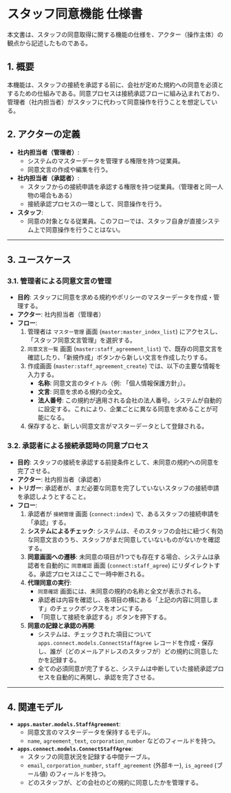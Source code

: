 # スタッフ同意機能 仕様書

本文書は、スタッフの同意取得に関する機能の仕様を、アクター（操作主体）の観点から記述したものである。

## 1. 概要

本機能は、スタッフの接続を承認する前に、会社が定めた規約への同意を必須とするための仕組みである。同意プロセスは接続承認フローに組み込まれており、管理者（社内担当者）がスタッフに代わって同意操作を行うことを想定している。

## 2. アクターの定義

-   **社内担当者（管理者）**:
    -   システムのマスターデータを管理する権限を持つ従業員。
    -   同意文言の作成や編集を行う。
-   **社内担当者（承認者）**:
    -   スタッフからの接続申請を承認する権限を持つ従業員。（管理者と同一人物の場合もある）
    -   接続承認プロセスの一環として、同意操作を行う。
-   **スタッフ**:
    -   同意の対象となる従業員。このフローでは、スタッフ自身が直接システム上で同意操作を行うことはない。

---

## 3. ユースケース

### 3.1. 管理者による同意文言の管理

-   **目的**: スタッフに同意を求める規約やポリシーのマスターデータを作成・管理する。
-   **アクター**: 社内担当者（管理者）
-   **フロー**:
    1.  管理者は `マスター管理` 画面 (`master:master_index_list`) にアクセスし、「スタッフ同意文言管理」を選択する。
    2.  `同意文言一覧` 画面 (`master:staff_agreement_list`) で、既存の同意文言を確認したり、「新規作成」ボタンから新しい文言を作成したりする。
    3.  作成画面 (`master:staff_agreement_create`) では、以下の主要な情報を入力する。
        -   **名称**: 同意文言のタイトル（例: 「個人情報保護方針」）。
        -   **文言**: 同意を求める規約の全文。
        -   **法人番号**: この規約が適用される会社の法人番号。システムが自動的に設定する。これにより、企業ごとに異なる同意を求めることが可能になる。
    4.  保存すると、新しい同意文言がマスターデータとして登録される。

### 3.2. 承認者による接続承認時の同意プロセス

-   **目的**: スタッフの接続を承認する前提条件として、未同意の規約への同意を完了させる。
-   **アクター**: 社内担当者（承認者）
-   **トリガー**: 承認者が、まだ必要な同意を完了していないスタッフの接続申請を承認しようとすること。
-   **フロー**:
    1.  承認者が `接続管理` 画面 (`connect:index`) で、あるスタッフの接続申請を「承認」する。
    2.  **システムによるチェック**: システムは、そのスタッフの会社に紐づく有効な同意文言のうち、スタッフがまだ同意していないものがないかを確認する。
    3.  **同意画面への遷移**: 未同意の項目が1つでも存在する場合、システムは承認者を自動的に `同意確認` 画面 (`connect:staff_agree`) にリダイレクトする。承認プロセスはここで一時中断される。
    4.  **代理同意の実行**:
        -   `同意確認` 画面には、未同意の規約の名称と全文が表示される。
        -   承認者は内容を確認し、各項目の横にある「上記の内容に同意します」のチェックボックスをオンにする。
        -   「同意して接続を承認する」ボタンを押下する。
    5.  **同意の記録と承認の再開**:
        -   システムは、チェックされた項目について `apps.connect.models.ConnectStaffAgree` レコードを作成・保存し、誰が（どのメールアドレスのスタッフが）どの規約に同意したかを記録する。
        -   全ての必須同意が完了すると、システムは中断していた接続承認プロセスを自動的に再開し、承認を完了させる。

---

## 4. 関連モデル

-   **`apps.master.models.StaffAgreement`**:
    -   同意文言のマスターデータを保持するモデル。
    -   `name`, `agreement_text`, `corporation_number` などのフィールドを持つ。
-   **`apps.connect.models.ConnectStaffAgree`**:
    -   スタッフの同意状況を記録する中間テーブル。
    -   `email`, `corporation_number`, `staff_agreement` (外部キー), `is_agreed` (ブール値) のフィールドを持つ。
    -   どのスタッフが、どの会社のどの規約に同意したかを管理する。
